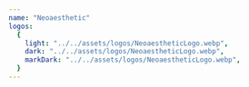```yaml
---
name: "Neoaesthetic"
logos:
  {
    light: "../../assets/logos/NeoaestheticLogo.webp",
    dark: "../../assets/logos/NeoaestheticLogo.webp",
    markDark: "../../assets/logos/NeoaestheticLogo.webp",
  }
---
```

